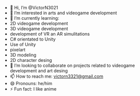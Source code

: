 - 👋 Hi, I’m @VictorN3021
- 👀 I’m interested in arts and videogame development
- 🌱 I’m currently learning:
- 2D videogame development
- 3D videogame development
- development of VR an AR simulitations
- C# orientated to Unity
- Use of Unity
- pixelart
- 3D modeling
- 2D character desing
- 💞️ I’m looking to collaborate on projects related to videogame development and art desing
- 📫 How to reach me: victorn3321@gmail.com
- 😄 Pronouns: he/him
- ⚡ Fun fact: I like anime

<!---
VictorN3021/VictorN3021 is a ✨ special ✨ repository because its `README.md` (this file) appears on your GitHub profile.
You can click the Preview link to take a look at your changes.
--->
